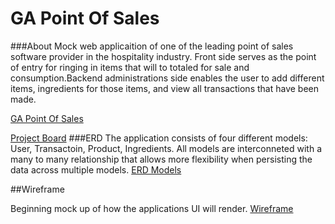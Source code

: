 # GA Point Of Sales

###About
Mock web applicaition of one of the leading point of sales software provider in the hospitality industry. Front side serves as the point of entry for ringing in items that will to totaled for sale and consumption.Backend administrations side enables the user to add different items, ingredients for those items, and view all transactions that have been made.


[GA Point Of Sales](https://ga-pos.herokuapp.com/)

[Project Board]()
###ERD
The application consists of four different models: User, Transactoin, Product, Ingredients. All models are interconneted with a many to many relationship that allows more flexibility when persisting the data across multiple models.
[ERD Models](https://i.imgur.com/dBchVnp.png?1)

##Wireframe

Beginning mock up of how the applications UI will render.
[Wireframe](https://i.imgur.com/90QZyWV.png)
